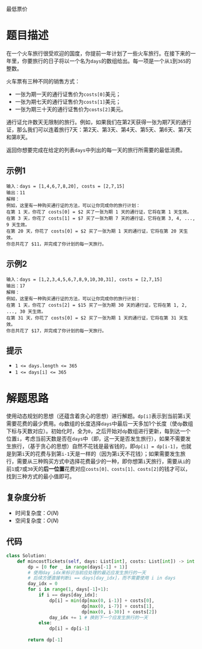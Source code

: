 最低票价

# 题目描述

在一个火车旅行很受欢迎的国度，你提前一年计划了一些火车旅行。在接下来的一年里，你要旅行的日子将以一个名为`days`的数组给出。每一项是一个从`1`到`365`的整数。

火车票有三种不同的销售方式：

- 一张为期一天的通行证售价为`costs[0]`美元；
- 一张为期七天的通行证售价为`costs[1]`美元；
- 一张为期三十天的通行证售价为`costs[2]`美元。

通行证允许数天无限制的旅行。例如，如果我们在第2天获得一张为期7天的通行证，那么我们可以连着旅行7天：第2天、第3天、第4天、第5天、第6天、第7天和第8天。

返回你想要完成在给定的列表`days`中列出的每一天的旅行所需要的最低消费。

## 示例1

```
输入：days = [1,4,6,7,8,20], costs = [2,7,15]
输出：11
解释： 
例如，这里有一种购买通行证的方法，可以让你完成你的旅行计划：
在第 1 天，你花了 costs[0] = $2 买了一张为期 1 天的通行证，它将在第 1 天生效。
在第 3 天，你花了 costs[1] = $7 买了一张为期 7 天的通行证，它将在第 3, 4, ..., 9 天生效。
在第 20 天，你花了 costs[0] = $2 买了一张为期 1 天的通行证，它将在第 20 天生效。
你总共花了 $11，并完成了你计划的每一天旅行。
```

## 示例2

```
输入：days = [1,2,3,4,5,6,7,8,9,10,30,31], costs = [2,7,15]
输出：17
解释：
例如，这里有一种购买通行证的方法，可以让你完成你的旅行计划： 
在第 1 天，你花了 costs[2] = $15 买了一张为期 30 天的通行证，它将在第 1, 2, ..., 30 天生效。
在第 31 天，你花了 costs[0] = $2 买了一张为期 1 天的通行证，它将在第 31 天生效。 
你总共花了 $17，并完成了你计划的每一天旅行。
```

## 提示

- `1 <= days.length <= 365`
- `1 <= days[i] <= 365`

# 解题思路

使用动态规划的思想（还蕴含着贪心的思想）进行解题。`dp[i]`表示到当前第`i`天需要花费的最少费用。`dp`数组的长度选择`days`中最后一天多加1个长度（使`dp`数组下标与天数对应）。初始化时，全为`0`，之后开始对`dp`数组进行更新，每到达一个位置`i`，考虑当前天数是否在`days`中（即，这一天是否发生旅行），如果不需要发生旅行，（基于贪心的思想）自然不花钱是最省钱的，即`dp[i] = dp[i-1]`，也就是到第`i`天的花费与到第`i-1`天是一样的（因为第`i`天不花钱）；如果需要发生旅行，需要从三种购买方式中选择花费最少的一种，即你想第`i`天旅行，需要从`i`的前`1`或`7`或`30`天的**后一位置**花费对应`costs[0]、costs[1]、costs[2]`的钱才可以，找到三种方式的最小值即可。

## 复杂度分析

- 时间复杂度：$O(N)$
- 空间复杂度：$O(N)$

## 代码

```python
class Solution:
    def mincostTickets(self, days: List[int], costs: List[int]) -> int:
        dp = [0 for _ in range(days[-1] + 1)]
        # 使用day_idx来标识当前应处理的最近应发生旅行的一天
        # 后续方便直接判断i == days[day_idx]，而不需要使用 i in days
        day_idx = 0
        for i in range(1, days[-1]+1):
            if i == days[day_idx]:
                dp[i] = min(dp[max(0, i-1)] + costs[0],
                            dp[max(0, i-7)] + costs[1],
                            dp[max(0, i-30)] + costs[2])
                day_idx += 1 # 换到下一个应发生旅行的一天
            else:
                dp[i] = dp[i-1]
            
        return dp[-1]
```

